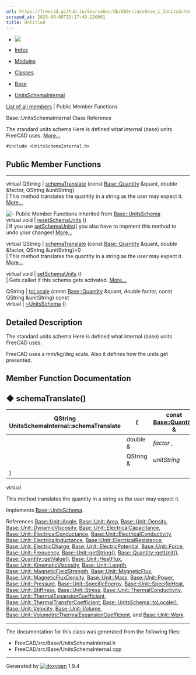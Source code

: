 ```yaml
---
url: https://freecad.github.io/SourceDoc/db/d09/classBase_1_1UnitsSchemaInternal.html
scraped_at: 2025-09-08T15:17:49.226901
title: Untitled
---
```


  * [ ![](https://www.freecad.org/svg/logo-freecad.svg) ](https://freecadweb.org "FreeCAD")
  * [Index](../../index.html "Index")
  * [Modules](../../modules.html "Modules list")
  * [Classes](../../annotated.html "Annotated list")

  * [Base](../../db/d07/namespaceBase.html)
  * [UnitsSchemaInternal](../../db/d09/classBase_1_1UnitsSchemaInternal.html)

[List of all members](../../db/daf/classBase_1_1UnitsSchemaInternal-members.html) | Public Member Functions

Base::UnitsSchemaInternal Class Reference

The standard units schema Here is defined what internal (base) units FreeCAD
uses. [More...](../../db/d09/classBase_1_1UnitsSchemaInternal.html#details)

`#include <UnitsSchemaInternal.h>`

##  Public Member Functions  
  
---  
virtual QString | [schemaTranslate](../../db/d09/classBase_1_1UnitsSchemaInternal.html#a69c2732a4e9dd5d35ef7a7529985a49d) (const [Base::Quantity](../../d8/d18/classBase_1_1Quantity.html) &quant, double &factor, QString &unitString)  
| This method translates the quantity in a string as the user may expect it.
[More...](../../db/d09/classBase_1_1UnitsSchemaInternal.html#a69c2732a4e9dd5d35ef7a7529985a49d)  
  
![-](../../closed.png) Public Member Functions inherited from
[Base::UnitsSchema](../../d9/dc7/classBase_1_1UnitsSchema.html)  
virtual void | [resetSchemaUnits](../../d9/dc7/classBase_1_1UnitsSchema.html#a35f563d52fd70672d5a0573387fce90a) ()  
| If you use
[setSchemaUnits()](../../d9/dc7/classBase_1_1UnitsSchema.html#aabcec42ea804cfdde39daf5ee817c8d6
"Gets called if this schema gets activated.") you also have to impment this
method to undo your changes!
[More...](../../d9/dc7/classBase_1_1UnitsSchema.html#a35f563d52fd70672d5a0573387fce90a)  
  
virtual QString | [schemaTranslate](../../d9/dc7/classBase_1_1UnitsSchema.html#a8ff374bff7ebc4f654ed3978080052d7) (const [Base::Quantity](../../d8/d18/classBase_1_1Quantity.html) &quant, double &factor, QString &unitString)=0  
| This method translates the quantity in a string as the user may expect it.
[More...](../../d9/dc7/classBase_1_1UnitsSchema.html#a8ff374bff7ebc4f654ed3978080052d7)  
  
virtual void | [setSchemaUnits](../../d9/dc7/classBase_1_1UnitsSchema.html#aabcec42ea804cfdde39daf5ee817c8d6) ()  
| Gets called if this schema gets activated.
[More...](../../d9/dc7/classBase_1_1UnitsSchema.html#aabcec42ea804cfdde39daf5ee817c8d6)  
  
QString | [toLocale](../../d9/dc7/classBase_1_1UnitsSchema.html#aacde4020d5617f0e65769350940f0a44) (const [Base::Quantity](../../d8/d18/classBase_1_1Quantity.html) &quant, double factor, const QString &unitString) const  
virtual | [~UnitsSchema](../../d9/dc7/classBase_1_1UnitsSchema.html#a9ce6e264f497d11e3fdc467a228cafed) ()  
  
## Detailed Description

The standard units schema Here is defined what internal (base) units FreeCAD
uses.

FreeCAD uses a mm/kg/deg scala. Also it defines how the units get presented.

## Member Function Documentation

## ◆ schemaTranslate()

| QString UnitsSchemaInternal::schemaTranslate  | ( | const [Base::Quantity](../../d8/d18/classBase_1_1Quantity.html) & | _quant_ ,   
---|---|---|---  
|  | double & | _factor_ ,   
|  | QString & | _unitString_  
| ) | |   
virtual  
  
This method translates the quantity in a string as the user may expect it.

Implements
[Base::UnitsSchema](../../d9/dc7/classBase_1_1UnitsSchema.html#a8ff374bff7ebc4f654ed3978080052d7).

References
[Base::Unit::Angle](../../d2/d37/classBase_1_1Unit.html#a650f972468df9938bacbcafdd4b443e1),
[Base::Unit::Area](../../d2/d37/classBase_1_1Unit.html#ab3d42609406d023f6818a88433f685c4),
[Base::Unit::Density](../../d2/d37/classBase_1_1Unit.html#ab892acba15d70afcb6f1750f5d43c872),
[Base::Unit::DynamicViscosity](../../d2/d37/classBase_1_1Unit.html#a58a99db29eda15c2e8078d57627c74a4),
[Base::Unit::ElectricalCapacitance](../../d2/d37/classBase_1_1Unit.html#ab6b968419a79de2df25c93d80245a301),
[Base::Unit::ElectricalConductance](../../d2/d37/classBase_1_1Unit.html#a6bf7a95ca4739d61dfd0a09c99ea0562),
[Base::Unit::ElectricalConductivity](../../d2/d37/classBase_1_1Unit.html#a4c3a665642892f0b37a2c36067816195),
[Base::Unit::ElectricalInductance](../../d2/d37/classBase_1_1Unit.html#a0b8ddf7c558b2ef2c48fcbc209d7b441),
[Base::Unit::ElectricalResistance](../../d2/d37/classBase_1_1Unit.html#a630e9d931f2bced410b5a31e16a32ce8),
[Base::Unit::ElectricCharge](../../d2/d37/classBase_1_1Unit.html#a4b45018a18e2998bf656373194da4b7f),
[Base::Unit::ElectricPotential](../../d2/d37/classBase_1_1Unit.html#a6ccd1a3bf9174cfa07613b3158c63845),
[Base::Unit::Force](../../d2/d37/classBase_1_1Unit.html#a310daf6b91125572541d4fad81832d42),
[Base::Unit::Frequency](../../d2/d37/classBase_1_1Unit.html#a7539ffede82a01fb8eedeb5a532a0d75),
[Base::Unit::getString()](../../d2/d37/classBase_1_1Unit.html#ae403a424663d4df4b4a4886093ed07d1),
[Base::Quantity::getUnit()](../../d8/d18/classBase_1_1Quantity.html#acf401f989cc46b7c864565e89113ede4),
[Base::Quantity::getValue()](../../d8/d18/classBase_1_1Quantity.html#a692b9e4043999d2c24737886639df7d0),
[Base::Unit::HeatFlux](../../d2/d37/classBase_1_1Unit.html#a7966aba69328a335f7821ff0a18fd116),
[Base::Unit::KinematicViscosity](../../d2/d37/classBase_1_1Unit.html#ab862d4dc1e0c4b573f1e85bb2f7509bc),
[Base::Unit::Length](../../d2/d37/classBase_1_1Unit.html#ae7af32a08ea9a0e1501571a2902c84bd),
[Base::Unit::MagneticFieldStrength](../../d2/d37/classBase_1_1Unit.html#aa5568a2eef26248858f8828b86185c36),
[Base::Unit::MagneticFlux](../../d2/d37/classBase_1_1Unit.html#a8109c4e89e27270a40a062f3ced30ee0),
[Base::Unit::MagneticFluxDensity](../../d2/d37/classBase_1_1Unit.html#a040d981e6addd904e5d34b03be6dee82),
[Base::Unit::Mass](../../d2/d37/classBase_1_1Unit.html#a0487599b7ddcb19c431b2e5522af173a),
[Base::Unit::Power](../../d2/d37/classBase_1_1Unit.html#a6136199d4b9d4233a1df216e84f72fe0),
[Base::Unit::Pressure](../../d2/d37/classBase_1_1Unit.html#ab0df485d964692e00f0b0006afb2068f),
[Base::Unit::SpecificEnergy](../../d2/d37/classBase_1_1Unit.html#aadff4085546b98c8766526c873c98bc7),
[Base::Unit::SpecificHeat](../../d2/d37/classBase_1_1Unit.html#ab81d44e306380c8e1dac197bcea5d71d),
[Base::Unit::Stiffness](../../d2/d37/classBase_1_1Unit.html#a76655c5122e0c7b016cdabd9d41785ee),
[Base::Unit::Stress](../../d2/d37/classBase_1_1Unit.html#a2f0238ae4983fe1a1e5bc639607f35e7),
[Base::Unit::ThermalConductivity](../../d2/d37/classBase_1_1Unit.html#a7e056814cbd902bdb02586b8950b54a4),
[Base::Unit::ThermalExpansionCoefficient](../../d2/d37/classBase_1_1Unit.html#a57b0f88cac2a96eccb99d55753d248a5),
[Base::Unit::ThermalTransferCoefficient](../../d2/d37/classBase_1_1Unit.html#a17131da1b00f1bdc0a85e685752ee24a),
[Base::UnitsSchema::toLocale()](../../d9/dc7/classBase_1_1UnitsSchema.html#aacde4020d5617f0e65769350940f0a44),
[Base::Unit::Velocity](../../d2/d37/classBase_1_1Unit.html#ac8f332f96770356aa6c6712a108b3410),
[Base::Unit::Volume](../../d2/d37/classBase_1_1Unit.html#a0384d7597ade62ef6c880f84918a672f),
[Base::Unit::VolumetricThermalExpansionCoefficient](../../d2/d37/classBase_1_1Unit.html#a579b2c39261f82d71ccf4835fa117208),
and
[Base::Unit::Work](../../d2/d37/classBase_1_1Unit.html#a3a3ef1053b57fe85182b8befe4cb1984).

* * *

The documentation for this class was generated from the following files:

  * FreeCAD/src/Base/UnitsSchemaInternal.h
  * FreeCAD/src/Base/UnitsSchemaInternal.cpp

* * *

Generated by
[![doxygen](../../doxygen.svg)](https://www.doxygen.org/index.html) 1.9.4

